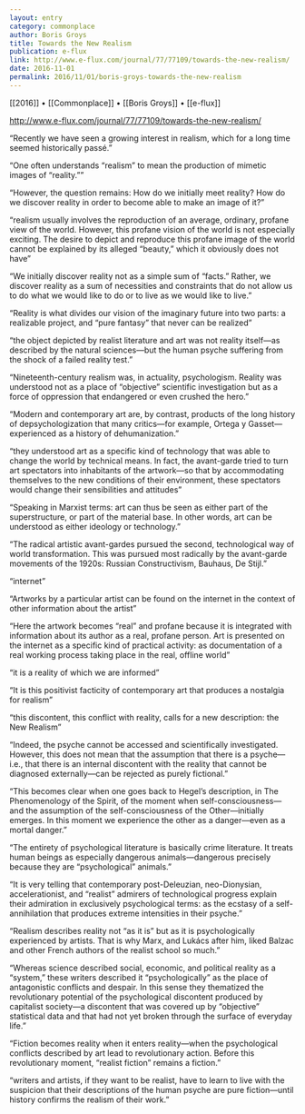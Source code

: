 ```yaml
---
layout: entry
category: commonplace
author: Boris Groys
title: Towards the New Realism
publication: e-flux
link: http://www.e-flux.com/journal/77/77109/towards-the-new-realism/
date: 2016-11-01
permalink: 2016/11/01/boris-groys-towards-the-new-realism
---
```


[[2016]] • [[Commonplace]] • [[Boris Groys]] • [[e-flux]]

http://www.e-flux.com/journal/77/77109/towards-the-new-realism/

“Recently we have seen a growing interest in realism, which for a long time seemed historically passé.”

“One often understands “realism” to mean the production of mimetic images of “reality.””

“However, the question remains: How do we initially meet reality? How do we discover reality in order to become able to make an image of it?”

“realism usually involves the reproduction of an average, ordinary, profane view of the world. However, this profane vision of the world is not especially exciting. The desire to depict and reproduce this profane image of the world cannot be explained by its alleged “beauty,” which it obviously does not have”

“We initially discover reality not as a simple sum of “facts.” Rather, we discover reality as a sum of necessities and constraints that do not allow us to do what we would like to do or to live as we would like to live.”

“Reality is what divides our vision of the imaginary future into two parts: a realizable project, and “pure fantasy” that never can be realized”

“the object depicted by realist literature and art was not reality itself—as described by the natural sciences—but the human psyche suffering from the shock of a failed reality test.”

“Nineteenth-century realism was, in actuality, psychologism. Reality was understood not as a place of “objective” scientific investigation but as a force of oppression that endangered or even crushed the hero.”

“Modern and contemporary art are, by contrast, products of the long history of depsychologization that many critics—for example, Ortega y Gasset—experienced as a history of dehumanization.”

“they understood art as a specific kind of technology that was able to change the world by technical means. In fact, the avant-garde tried to turn art spectators into inhabitants of the artwork—so that by accommodating themselves to the new conditions of their environment, these spectators would change their sensibilities and attitudes”

“Speaking in Marxist terms: art can thus be seen as either part of the superstructure, or part of the material base. In other words, art can be understood as either ideology or technology.”

“The radical artistic avant-gardes pursued the second, technological way of world transformation. This was pursued most radically by the avant-garde movements of the 1920s: Russian Constructivism, Bauhaus, De Stijl.”

“internet”

“Artworks by a particular artist can be found on the internet in the context of other information about the artist”

“Here the artwork becomes “real” and profane because it is integrated with information about its author as a real, profane person. Art is presented on the internet as a specific kind of practical activity: as documentation of a real working process taking place in the real, offline world”

“it is a reality of which we are informed”

“It is this positivist facticity of contemporary art that produces a nostalgia for realism”

“this discontent, this conflict with reality, calls for a new description: the New Realism”

“Indeed, the psyche cannot be accessed and scientifically investigated. However, this does not mean that the assumption that there is a psyche—i.e., that there is an internal discontent with the reality that cannot be diagnosed externally—can be rejected as purely fictional.”

“This becomes clear when one goes back to Hegel’s description, in The Phenomenology of the Spirit, of the moment when self-consciousness—and the assumption of the self-consciousness of the Other—initially emerges. In this moment we experience the other as a danger—even as a mortal danger.”

“The entirety of psychological literature is basically crime literature. It treats human beings as especially dangerous animals—dangerous precisely because they are “psychological” animals.”

“It is very telling that contemporary post-Deleuzian, neo-Dionysian, accelerationist, and “realist” admirers of technological progress explain their admiration in exclusively psychological terms: as the ecstasy of a self-annihilation that produces extreme intensities in their psyche.”

“Realism describes reality not “as it is” but as it is psychologically experienced by artists. That is why Marx, and Lukács after him, liked Balzac and other French authors of the realist school so much.”

“Whereas science described social, economic, and political reality as a “system,” these writers described it “psychologically” as the place of antagonistic conflicts and despair. In this sense they thematized the revolutionary potential of the psychological discontent produced by capitalist society—a discontent that was covered up by “objective” statistical data and that had not yet broken through the surface of everyday life.”

“Fiction becomes reality when it enters reality—when the psychological conflicts described by art lead to revolutionary action. Before this revolutionary moment, “realist fiction” remains a fiction.”

“writers and artists, if they want to be realist, have to learn to live with the suspicion that their descriptions of the human psyche are pure fiction—until history confirms the realism of their work.”


